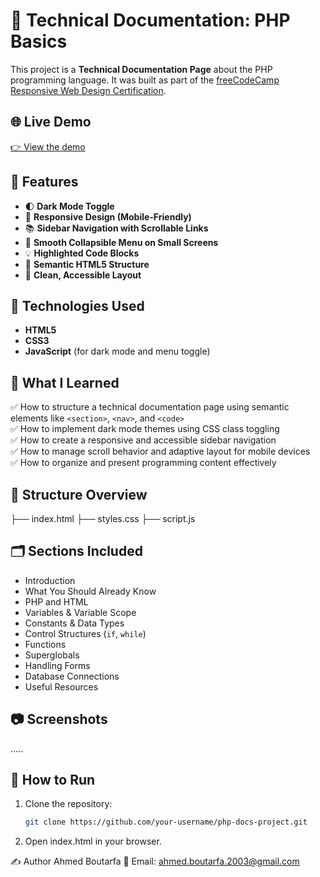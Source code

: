 # 📘 Technical Documentation: PHP Basics

This project is a **Technical Documentation Page** about the PHP programming language. It was built as part of the [freeCodeCamp Responsive Web Design Certification](https://www.freecodecamp.org/learn/).

## 🌐 Live Demo

[👉 View the demo](https://codepen.io/ahmed-boutarfa/pen/QwbJqRP)

## 📌 Features

- 🌓 **Dark Mode Toggle**
- 📱 **Responsive Design (Mobile-Friendly)**
- 📚 **Sidebar Navigation with Scrollable Links**
- 🧭 **Smooth Collapsible Menu on Small Screens**
- 💡 **Highlighted Code Blocks**
- 🎯 **Semantic HTML5 Structure**
- 🧩 **Clean, Accessible Layout**

## 🧪 Technologies Used

- **HTML5**
- **CSS3**
- **JavaScript** (for dark mode and menu toggle)

## 🧠 What I Learned

✅ How to structure a technical documentation page using semantic elements like `<section>`, `<nav>`, and `<code>`  
✅ How to implement dark mode themes using CSS class toggling  
✅ How to create a responsive and accessible sidebar navigation  
✅ How to manage scroll behavior and adaptive layout for mobile devices  
✅ How to organize and present programming content effectively

## 🧱 Structure Overview

├── index.html
├── styles.css
├── script.js


## 🗂️ Sections Included

- Introduction
- What You Should Already Know
- PHP and HTML
- Variables & Variable Scope
- Constants & Data Types
- Control Structures (`if`, `while`)
- Functions
- Superglobals
- Handling Forms
- Database Connections
- Useful Resources

## 📷 Screenshots
.....

## 🚀 How to Run

1. Clone the repository:
   ```bash
   git clone https://github.com/your-username/php-docs-project.git

2. Open index.html in your browser.

✍️ Author
Ahmed Boutarfa
📧 Email: ahmed.boutarfa.2003@gmail.com
